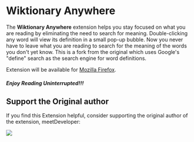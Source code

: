 # Wiktionary Anywhere
The **Wiktionary Anywhere** extension helps you stay focused on what you are reading by eliminating the need to search for meaning. 
Double-clicking any word will view its definition in a small pop-up bubble. 
Now you never have to leave what you are reading to search for the meaning of the words you don't yet know.
This is a fork from the original which uses Google's "define" search as the search engine for word definitions.

Extension will be available for [Mozilla Firefox](https://addons.mozilla.org/en-US/firefox/addon/wiktionary-anyvhere).

##### Enjoy Reading Uninterrupted!!!

## Support the Original author
If you find this Extension helpful, consider supporting the original author of the extension, meetDeveloper:

<a href="https://www.buymeacoffee.com/meetDeveloper"><img src="https://img.buymeacoffee.com/button-api/?text=Buy me a coffee&emoji=&slug=meetDeveloper&button_colour=5F7FFF&font_colour=ffffff&font_family=Inter&outline_colour=000000&coffee_colour=FFDD00"></a>
